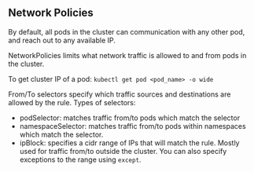 ## Network Policies
By default, all pods in the cluster can communication with any other pod, and reach out to any available IP.

NetworkPolicies limits what network traffic is allowed to and from pods in the cluster.

To get cluster IP of a pod:
`kubectl get pod <pod_name> -o wide`

From/To selectors specify which traffic sources and destinations are allowed by the rule. Types of selectors:
- podSelector: matches traffic from/to pods which match the selector
- namespaceSelector: matches traffic from/to pods within namespaces which match the selector.
- ipBlock: specifies a cidr range of IPs that will match the rule. Mostly used for traffic from/to outside the cluster. You can also specify exceptions to the range using `except`.